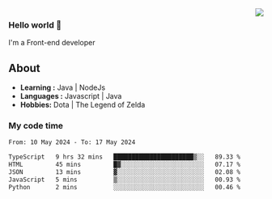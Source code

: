 <img align='right' src="https://github-readme-stats.vercel.app/api?username=jumodada&show_icons=true&theme=vue">

### Hello world 👋

I'm a Front-end developer 
    
## About
-  **Learning :** Java | NodeJs
-  **Languages :** Javascript | Java
-  **Hobbies:** Dota | The Legend of Zelda

### My code time

<!--START_SECTION:waka-->

```txt
From: 10 May 2024 - To: 17 May 2024

TypeScript   9 hrs 32 mins   ██████████████████████▒░░   89.33 %
HTML         45 mins         █▓░░░░░░░░░░░░░░░░░░░░░░░   07.17 %
JSON         13 mins         ▓░░░░░░░░░░░░░░░░░░░░░░░░   02.08 %
JavaScript   5 mins          ▒░░░░░░░░░░░░░░░░░░░░░░░░   00.93 %
Python       2 mins          ░░░░░░░░░░░░░░░░░░░░░░░░░   00.46 %
```

<!--END_SECTION:waka-->
